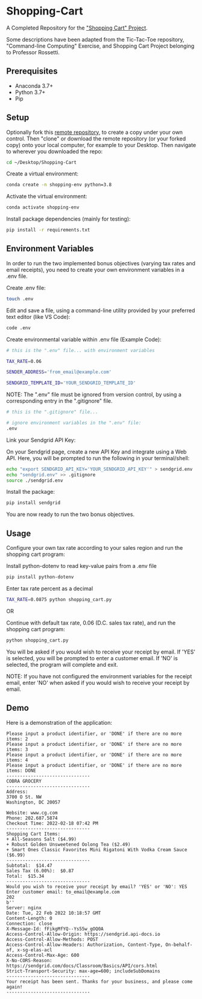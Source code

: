 
# Shopping-Cart

A Completed Repository for the ["Shopping Cart" Project](https://github.com/prof-rossetti/intro-to-python/blob/main/projects/shopping-cart/README.md).

Some descriptions have been adapted from the Tic-Tac-Toe repository, "Command-line Computing" Exercise, and Shopping Cart Project belonging to Professor Rossetti.

## Prerequisites

  + Anaconda 3.7+
  + Python 3.7+
  + Pip

## Setup

Optionally fork this [remote repository](https://github.com/beckyfernez/Shopping-Cart), to create a copy under your own control. Then "clone" or download the remote repository (or your forked copy) onto your local computer, for example to your Desktop. Then navigate to wherever you downloaded the repo:

```sh
cd ~/Desktop/Shopping-Cart
```

Create a virtual environment:

```sh
conda create -n shopping-env python=3.8
```

Activate the virtual environment:

```sh
conda activate shopping-env
```

Install package dependencies (mainly for testing):

```sh
pip install -r requirements.txt
```

## Environment Variables

In order to run the two implemented bonus objectives (varying tax rates and email receipts), you need to create your own environment variables in a .env file.

Create .env file:

```sh
touch .env
```

Edit and save a file, using a command-line utility provided by your preferred text editor (like VS Code):

```sh
code .env
```

Create environmental variable within .env file (Example Code):

```sh
# this is the ".env" file... with environment variables

TAX_RATE=0.06

SENDER_ADDRESS='from_email@example.com'

SENDGRID_TEMPLATE_ID='YOUR_SENDGRID_TEMPLATE_ID'
```

NOTE: The ".env" file must be ignored from version control, by using a corresponding entry in the ".gitignore" file.

```sh
# this is the ".gitignore" file...

# ignore environment variables in the ".env" file:
.env
```

Link your Sendgrid API Key:

On your Sendgrid page, create a new API Key and integrate using a Web API. Here, you will be prompted to run the following in your terminal/shell:

```sh
echo "export SENDGRID_API_KEY='YOUR_SENDGRID_API_KEY'" > sendgrid.env
echo "sendgrid.env" >> .gitignore
source ./sendgrid.env
```

Install the package:
```sh
pip install sendgrid
```

You are now ready to run the two bonus objectives.

## Usage

Configure your own tax rate according to your sales region and run the shopping cart program:

Install python-dotenv to read key-value pairs from a .env file

```sh
pip install python-dotenv
```

Enter tax rate percent as a decimal
```sh
TAX_RATE=0.0875 python shopping_cart.py
```

OR

Continue with default tax rate, 0.06 (D.C. sales tax rate), and run the shopping cart program:

```sh
python shopping_cart.py
```

You will be asked if you would wish to receive your receipt by email. If 'YES' is selected, you will be prompted to enter a customer email. If 'NO' is selected, the program will complete and exit. 

NOTE: If you have not configured the environment variables for the receipt email, enter 'NO' when asked if you would wish to receive your receipt by email.

## Demo

Here is a demonstration of the application:

```
Please input a product identifier, or 'DONE' if there are no more items: 2
Please input a product identifier, or 'DONE' if there are no more items: 3
Please input a product identifier, or 'DONE' if there are no more items: 4
Please input a product identifier, or 'DONE' if there are no more items: DONE
-------------------------------
COBRA GROCERY
-------------------------------
Address:
3700 O St. NW
Washington, DC 20057

Website: www.cg.com
Phone: 202.687.5874
Checkout Time: 2022-02-18 07:42 PM
-------------------------------
Shopping Cart Items:
+ All-Seasons Salt ($4.99)
+ Robust Golden Unsweetened Oolong Tea ($2.49)
+ Smart Ones Classic Favorites Mini Rigatoni With Vodka Cream Sauce ($6.99)
-------------------------------
Subtotal:  $14.47
Sales Tax (6.00%):  $0.87
Total:  $15.34
-------------------------------
Would you wish to receive your receipt by email? 'YES' or 'NO': YES
Enter customer email: to_email@example.com
202
b''
Server: nginx
Date: Tue, 22 Feb 2022 10:18:57 GMT
Content-Length: 0
Connection: close
X-Message-Id: fFikgMfYQ--Ys55w_gOQ0A
Access-Control-Allow-Origin: https://sendgrid.api-docs.io
Access-Control-Allow-Methods: POST
Access-Control-Allow-Headers: Authorization, Content-Type, On-behalf-of, x-sg-elas-acl
Access-Control-Max-Age: 600
X-No-CORS-Reason: https://sendgrid.com/docs/Classroom/Basics/API/cors.html
Strict-Transport-Security: max-age=600; includeSubDomains
-------------------------------
Your receipt has been sent. Thanks for your business, and please come again!
-------------------------------
```

